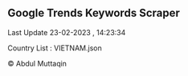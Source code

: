 

## Google Trends Keywords Scraper 
 
Last Update 23-02-2023 , 14:23:34

Country List :
VIETNAM.json



© Abdul Muttaqin 
